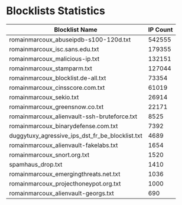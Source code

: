 # Blocklists Statistics
| Blocklist Name | IP Count |
|----|----|
| romainmarcoux_abuseipdb-s100-120d.txt | 542555 |
| romainmarcoux_isc.sans.edu.txt | 179355 |
| romainmarcoux_malicious-ip.txt | 132151 |
| romainmarcoux_stamparm.txt | 127044 |
| romainmarcoux_blocklist.de-all.txt | 73354 |
| romainmarcoux_cinsscore.com.txt | 61019 |
| romainmarcoux_sekio.txt | 26914 |
| romainmarcoux_greensnow.co.txt | 22171 |
| romainmarcoux_alienvault-ssh-bruteforce.txt | 8525 |
| romainmarcoux_binarydefense.com.txt | 7392 |
| duggytuxy_agressive_ips_dst_fr_be_blocklist.txt | 4689 |
| romainmarcoux_alienvault-fakelabs.txt | 1654 |
| romainmarcoux_snort.org.txt | 1520 |
| spamhaus_drop.txt | 1410 |
| romainmarcoux_emergingthreats.net.txt | 1036 |
| romainmarcoux_projecthoneypot.org.txt | 1000 |
| romainmarcoux_alienvault-georgs.txt | 690 |
